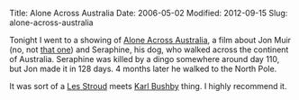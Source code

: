 Title: Alone Across Australia
Date: 2006-05-02
Modified: 2012-09-15
Slug: alone-across-australia

Tonight I went to a showing of <a href="http://www.imdb.com/title/tt0428215/" >Alone Across Australia</a>, a film about Jon Muir (no, not <a href="http://www.sierraclub.org/" >that one</a>) and Seraphine, his dog, who walked across the continent of Australia. Seraphine was killed by a dingo somewhere around day 110, but Jon made it in 128 days. 4 months later he walked to the North Pole.

It was sort of a <a href="http://www.lesstroudonline.com/" >Les Stroud</a> meets <a href="http://goliath.mail2web.com/default.asp" >Karl Bushby</a> thing. I highly recommend it.
